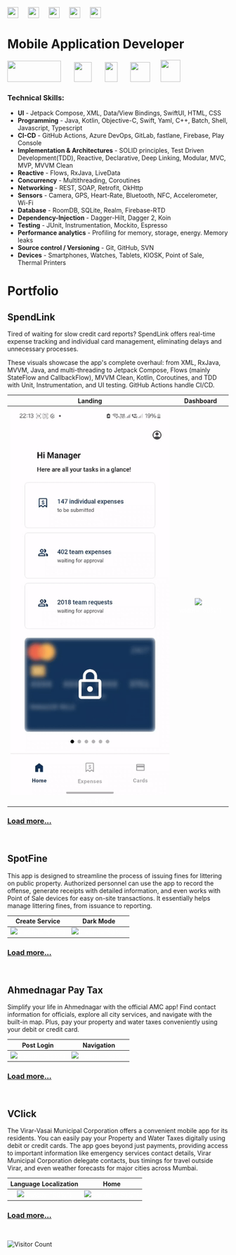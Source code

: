 <a href="https://play.google.com/store/apps/details?id=com.shashank.memebase&hl=en" target="_blank"><img src=/portfolio/assets/social/PlayStore.png width="25" height="25"></img></a> &emsp; <a href=https://www.linkedin.com/in/yadav-r-shashank target="_blank"><img src=/portfolio/assets/social/LinkedIN.png width="25" height="25"></img></a> &emsp; <a href=https://wa.me/7021373495 target="_blank"><img src=/portfolio/assets/social/WhatsApp.png width="25" height="25"></img></a> &emsp; <a href=mailto:yadav.r.shashank@gmail.com target="_blank"><img src=/portfolio/assets/social/Email.png width="25" height="25"></img></a> &emsp; <a href="https://github.com/yadavshashankr" target="_blank"><img src=/portfolio/assets/social/GithubLogo.png width="25" height="25"></img></a>

# Mobile Application Developer
<img src=/portfolio/assets/technologies/ANI.gif width="122" height="48"></img> &nbsp; &emsp; <img src=/portfolio/assets/technologies/Tab.jpg width="40" height="45"></img> &nbsp; &emsp; <img src=/portfolio/assets/technologies/AWatch.png width="29" height="45"></img> &nbsp; &emsp; <img src=/portfolio/assets/technologies/WatchOS.png width="45" height="45"></img> &nbsp;&nbsp;&nbsp;&nbsp; <img src=/portfolio/assets/technologies/Pos.png width="45" height="50"></img>

### Technical Skills:
 - **UI** - Jetpack Compose, XML, Data/View Bindings, SwiftUI, HTML, CSS
 - **Programming** - Java, Kotlin, Objective-C, Swift, Yaml, C++, Batch, Shell, Javascript, Typescript
 - **CI-CD** - GitHub Actions, Azure DevOps, GitLab, fastlane, Firebase, Play Console
 - **Implementation & Architectures** - SOLID principles, Test Driven Development(TDD), Reactive, Declarative, Deep Linking, Modular, MVC, MVP, MVVM Clean
 - **Reactive** - Flows, RxJava, LiveData
 - **Concurrency** - Multithreading, Coroutines
 - **Networking** - REST, SOAP, Retrofit, OkHttp
 - **Sensors** - Camera, GPS, Heart-Rate, Bluetooth, NFC, Accelerometer, Wi-Fi
 - **Database** - RoomDB, SQLite, Realm, Firebase-RTD
 - **Dependency-Injection** - Dagger-Hilt, Dagger 2, Koin
 - **Testing** - JUnit, Instrumentation, Mockito, Espresso
 - **Performance analytics** - Profiling for memory, storage, energy. Memory leaks
 - **Source control / Versioning** - Git, GitHub, SVN
 - **Devices** - Smartphones, Watches, Tablets, KIOSK, Point of Sale, Thermal Printers
 
# Portfolio

## **SpendLink**

Tired of waiting for slow credit card reports? SpendLink offers real-time expense tracking and individual card management, eliminating delays and unnecessary processes.

These visuals showcase the app's complete overhaul: from XML, RxJava, MVVM, Java, and multi-threading to Jetpack Compose, Flows (mainly StateFlow and CallbackFlow), MVVM Clean, Kotlin, Coroutines, and TDD with Unit, Instrumentation, and UI testing. GitHub Actions handle CI/CD.

|                                          Landing                                          |                                        Dashboard                                        |
|:-----------------------------------------------------------------------------------------:|:---------------------------------------------------------------------------------------:|
| ![alt](/assets/vid/spendlink/Landing.gif)<span style="color:white">{: width="50%"}</span> | ![](assets/vid/spendlink/Dashboard.gif)<span style="color:white">{: width="50%"}</span> |

<a href=/portfolio/SPENDLINK#title><h3><b>Load more...</b></h3></a>
<br />


## **SpotFine**

This app is designed to streamline the process of issuing fines for littering on public property. Authorized personnel can use the app to record the offense, generate receipts with detailed information, and even works with Point of Sale devices for easy on-site transactions. It essentially helps manage littering fines, from issuance to reporting.

|                                        Create Service                                        |                                        Dark Mode                                        |
|:--------------------------------------------------------------------------------------------:|:---------------------------------------------------------------------------------------:|
| ![](/assets/vid/spotfine/Create_Service.gif)<span style="color:white">{: width="50%"}</span> | ![](assets/vid/spotfine/Night_Mode.gif)<span style="color:white">{: width="50%"}</span> |

<a href=/portfolio/SPOTFINE#title><h3><b>Load more...</b></h3></a>
<br />


## **Ahmednagar Pay Tax**

Simplify your life in Ahmednagar with the official AMC app! Find contact information for officials, explore all city services, and navigate with the built-in map. Plus, pay your property and water taxes conveniently using your debit or credit card. 

|                                             Post Login                                             |                                       Navigation                                       |
|:--------------------------------------------------------------------------------------------------:|:--------------------------------------------------------------------------------------:|
| ![](/assets/vid/ahmednagar/Post_Login_Landing.gif)<span style="color:white">{: width="50%"}</span> | ![](assets/vid/ahmednagar/Landing.gif)<span style="color:white">{: width="50%"}</span> |

<a href=/portfolio/AHMEDNAGAR#title><h3><b>Load more...</b></h3></a>
<br />


## **VClick**

The Virar-Vasai Municipal Corporation offers a convenient mobile app for its residents.  You can easily pay your Property and Water Taxes digitally using debit or credit cards. The app goes beyond just payments, providing access to important information like emergency services contact details, Virar Municipal Corporation delegate contacts, bus timings for travel outside Virar, and even weather forecasts for major cities across Mumbai. 

|                                       Language Localization                                       |                                      Home                                       |
|:-------------------------------------------------------------------------------------------------:|:-------------------------------------------------------------------------------:|
| ![](/assets/vid/vclick/Language_Localization.gif)<span style="color:white">{: width="50%"}</span> | ![](assets/vid/vclick/Home.gif)<span style="color:white">{: width="50%"}</span> |

<a href=/portfolio/VCLICK#title><h3><b>Load more...</b></h3></a>
<br />

![Visitor Count](https://profile-counter.glitch.me/yadavshashankr/count.svg)
